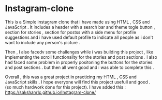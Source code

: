 # Instagram-clone
This is a Simple instagram clone that i have made using HTML , CSS and JavaScript .
It includes a header with a search bar and theme togle button , section for stories ,
section for postss with a side menu for profile suggestions and i have used default profile to indicate all people as i don't want to include any person's picture .

Then , I also facedv some challenges while i was building this project , like implementing the scroll functionality for the stories and post sections . I also had 
faced some problem in properly positoning the buttons for the stories and post sections . but then all went good and i was able to complete this .

Overall , this was a great project in practicing my HTML , CSS and JavaScript skills .
I hope everyone will find this project usefull and good . (so much hardwork done for this project).
I have added this : https://saksham1o.github.io/Instagram-clone/
